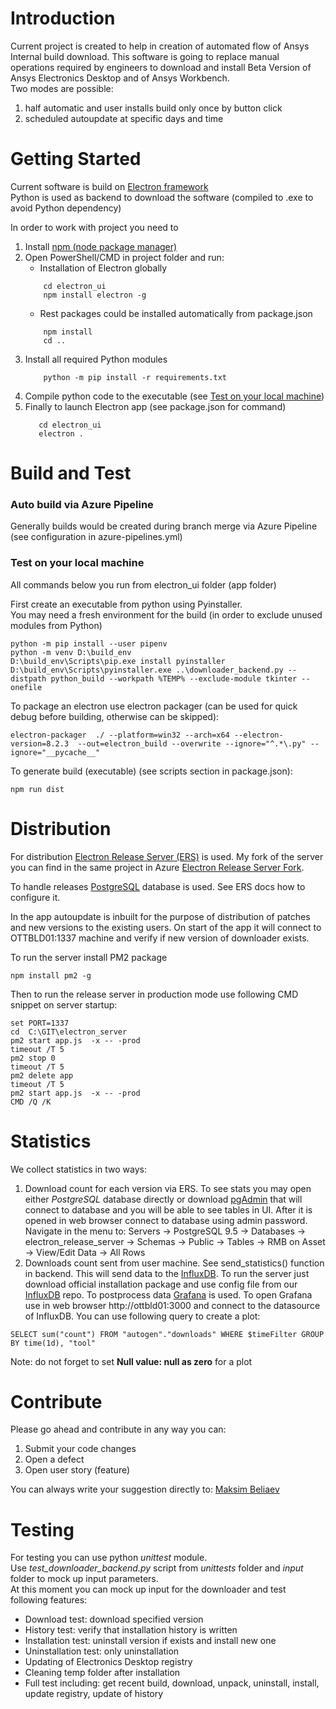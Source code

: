 # Introduction 
Current project is created to help in creation of automated flow of Ansys Internal build download.
This software is going to replace manual operations required by engineers to download and install Beta Version of 
Ansys Electronics Desktop and of Ansys Workbench.  
Two modes are possible: 
1. half automatic and user installs build only once by button click
2. scheduled autoupdate at specific days and time

# Getting Started
Current software is build on [Electron framework](https://www.electronjs.org/)  
Python is used as backend to download the software (compiled to .exe to avoid Python dependency)

In order to work with project you need to 
1. Install [npm (node package manager)](https://nodejs.org/en/download/)
2. Open PowerShell/CMD in project folder and run: 
    - Installation of Electron globally
    ~~~ 
        cd electron_ui
        npm install electron -g
    ~~~ 
    - Rest packages could be installed automatically from package.json
    ~~~
        npm install
        cd ..
    ~~~
3. Install all required Python modules
    ~~~
        python -m pip install -r requirements.txt
    ~~~
4. Compile python code to the executable (see [Test on your local machine](#Test-on-your-local-machine))
5. Finally to launch Electron app (see package.json for command)
    ~~~
       cd electron_ui     
       electron .
    ~~~ 

# Build and Test
### Auto build via Azure Pipeline
Generally builds would be created during branch merge via Azure Pipeline (see configuration in azure-pipelines.yml)  

### Test on your local machine 
All commands below you run from electron_ui folder (app folder)  

First create an executable from python using Pyinstaller.  
You may need a fresh environment for the build (in order to exclude unused modules from Python)
~~~
python -m pip install --user pipenv
python -m venv D:\build_env
D:\build_env\Scripts\pip.exe install pyinstaller
D:\build_env\Scripts\pyinstaller.exe ..\downloader_backend.py --distpath python_build --workpath %TEMP% --exclude-module tkinter --onefile
~~~

To package an electron use electron packager (can be used for quick debug before building, otherwise can be skipped):
~~~
electron-packager  ./ --platform=win32 --arch=x64 --electron-version=8.2.3  --out=electron_build --overwrite --ignore="^.*\.py" --ignore="__pycache__"
~~~

To generate build (executable) (see scripts section in package.json):
~~~
npm run dist
~~~

# Distribution
For distribution [Electron Release Server (ERS)](https://github.com/ArekSredzki/electron-release-server) is used.
My fork of the server you can find in the same project in Azure [Electron Release Server Fork](https://dev.azure.com/EMEA-FES-E/AnsysSoftwareManagement/_git/Electron_Release_Server).

To handle releases [PostgreSQL](https://www.postgresql.org/) database is used. See ERS docs how to configure it.

In the app autoupdate is inbuilt for the purpose of distribution of patches and new versions to the existing users. On 
start of the app it will connect to OTTBLD01:1337 machine and verify if new version of downloader exists. 

To run the server install PM2 package
~~~
npm install pm2 -g
~~~
Then to run the release server in production mode use following CMD snippet on server startup:
~~~
set PORT=1337
cd  C:\GIT\electron_server
pm2 start app.js  -x -- -prod
timeout /T 5
pm2 stop 0
timeout /T 5
pm2 delete app
timeout /T 5
pm2 start app.js  -x -- -prod
CMD /Q /K
~~~

# Statistics
We collect statistics in two ways:
1. Download count for each version via ERS. To see stats you may open either _PostgreSQL_ database directly or 
download [pgAdmin](https://www.pgadmin.org/) that will connect to database and you will be able to see tables in UI.
After it is opened in web browser connect to database using admin password.  
Navigate in the menu to:  Servers -> PostgreSQL 9.5 -> Databases -> electron_release_server -> Schemas -> Public -> 
Tables -> RMB on Asset -> View/Edit Data -> All Rows
2. Downloads count sent from user machine. See send_statistics() function in backend. This will send data to the 
[InfluxDB](https://www.influxdata.com/). To run the server just download official installation package and 
use config file from our [InfluxDB](https://dev.azure.com/EMEA-FES-E/AnsysSoftwareManagement/_git/InfluxDB) repo. 
To postprocess data [Grafana](https://grafana.com/) is used. To open Grafana use in web browser http://ottbld01:3000 and
connect to the datasource of InfluxDB.
You can use following query to create a plot:
~~~
SELECT sum("count") FROM "autogen"."downloads" WHERE $timeFilter GROUP BY time(1d), "tool"
~~~
Note: do not forget to set **Null value: null as zero** for a plot

# Contribute
Please go ahead and contribute in any way you can:
1. Submit your code changes
2. Open a defect
3. Open user story (feature)

You can always write your suggestion directly to: [Maksim Beliaev](mailto:maksim.beliaev@ansys.com)

# Testing
For testing you can use python _unittest_ module.  
Use _test_downloader_backend.py_ script from _unittests_ folder and _input_ folder to mock up input parameters.  
At this moment you can mock up input for the downloader and test following features:
- Download test: download specified version
- History test: verify that installation history is written
- Installation test: uninstall version if exists and install new one
- Uninstallation test: only uninstallation
- Updating of Electronics Desktop registry
- Cleaning temp folder after installation
- Full test including: get recent build, download, unpack, uninstall, install, update registry, update of history
